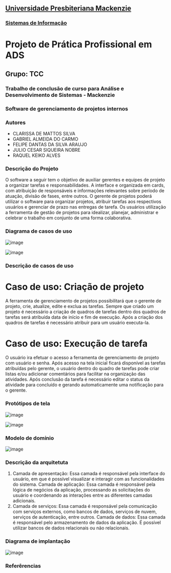 <h2><a href= "https://www.mackenzie.br">Universidade Presbiteriana Mackenzie</a></h2>
<h3><a href= "https://www.mackenzie.br/graduacao/sao-paulo-higienopolis/sistemas-de-informacao">Sistemas de Informação</a></h3>

# Projeto de Prática Profissional em ADS
## Grupo: TCC
### Trabalho de conclusão de curso para Análise e Desenvolvimento de Sistemas - Mackenzie

### Software de gerenciamento de projetos internos

### Autores

- CLARISSA DE MATTOS SILVA
- GABRIEL ALMEIDA DO CARMO
- FELIPE DANTAS DA SILVA ARAUJO
- JULIO CESAR SIQUEIRA NOBRE
- RAQUEL KEIKO ALVES

### Descrição do Projeto

O software a seguir tem o objetivo de auxiliar gerentes e equipes de projeto a organizar tarefas e responsabilidades. A interface e organizada em cards, com atribuição de responsáveis e informações relevantes sobre período de atuação, divisão de fases, entre outros. O gerente de projetos poderá utilizar o software para organizar projetos, atribuir tarefas aos respectivos usuários e gerenciar de prazo nas entregas de tarefa. Os usuários utilização a ferramenta de gestão de projetos para idealizar, planejar, administrar e celebrar o trabalho em conjunto de uma forma colaborativa. 

### Diagrama de casos de uso

![image](https://github.com/Gacarmo97/TCC-Pratica-Profissional-ADS/assets/125417804/45b7bbfe-2060-4719-906f-dec3f541a4f4)

![image](https://github.com/Gacarmo97/TCC-Pratica-Profissional-ADS/assets/125417804/ea1a7626-e7ae-4347-a1a1-3e8f696649d0)

### Descrição de casos de uso

# Caso de uso: Criação de projeto

A ferramenta de gerenciamento de projetos possibilitará que o gerente de projeto, crie, atualize, edite e exclua as tarefas. Sempre que criado um projeto é necessário a criação de quadros de tarefas dentro dos quadros de tarefas será atribuída data de início e fim de execução. Após a criação dos quadros de tarefas é necessário atribuir para um usuário executa-la.

# Caso de uso: Execução de tarefa

O usuário ira efetuar o acesso a ferramenta de gerenciamento de projeto com usuário e senha. Após acesso na tela inicial ficará disponível as tarefas atribuídas pelo gerente, o usuário dentro do quadro de tarefas pode criar listas e/ou adicionar comentários para facilitar na organização das atividades. Após conclusão da tarefa é necessário editar o status da atividade para concluído e gerando automaticamente uma notificação para o gerente.

### Protótipos de tela

![image](https://github.com/Gacarmo97/TCC-Pratica-Profissional-ADS/assets/125417804/018735e3-ccef-4b33-af3d-c56433cc4b5f)

![image](https://github.com/Gacarmo97/TCC-Pratica-Profissional-ADS/assets/125417804/13dd43a2-a3c5-46f8-9532-e3b6289cbdf0)


### Modelo de domínio

![image](https://github.com/Gacarmo97/TCC-Pratica-Profissional-ADS/assets/125417804/b908dd69-f69c-49ce-b8aa-66d6470bc5d4)


### Descrição da arquitetuta

1. Camada de apresentação:
Essa camada é responsável pela interface do usuário, em que é possível visualizar e interagir com as funcionalidades do sistema.
Camada de aplicação:
Essa camada é responsável pela lógica de negócios da aplicação, processando as solicitações do usuário e coordenando as interações entre as diferentes camadas adicionais.
2. Camada de serviços:
Essa camada é responsável pela comunicação com serviços externos, como bancos de dados, serviços de nuvem, serviços de autenticação, entre outros.
Camada de dados:
Essa camada é responsável pelo armazenamento de dados da aplicação. É possível utilizar bancos de dados relacionais ou não relacionais.

### Diagrama de implantação

![image](https://github.com/Gacarmo97/TCC-Pratica-Profissional-ADS/assets/125417804/4672fa82-392f-4594-b540-01b4fcd2cd02)


### Referêrencias
